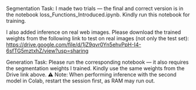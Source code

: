 Segmentation Task:
I made two trials — the final and correct version is in the notebook loss_Functions_Introduced.ipynb.
Kindly run this notebook for training.

I also added inference on real web images. Please download the trained weights from the following link to test on real images (not only the test set):
https://drive.google.com/file/d/1jZ9qvr0Yn5ehvPpH-I4-6sfTG5mztxhZ/view?usp=sharing

Generation Task:
Please run the corresponding notebook — it also requires the segmentation weights I trained.
Kindly use the same weights from the Drive link above.
⚠️ Note: When performing inference with the second model in Colab, restart the session first, as RAM may run out.

                    
